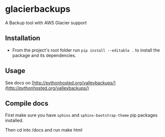 # glacierbackups
A Backup tool with AWS Glacier support

## Installation

* From the project's root folder run `pip install --editable .` to install the package and its dependencies.

## Usage

See docs on [http://pythonhosted.org/valleybackups/](http://pythonhosted.org/valleybackups/)

## Compile docs

First make sure you have `sphinx` and `sphinx-bootstrap-theme` pip packages installed.

Then cd into <project folder>/docs and run make html

